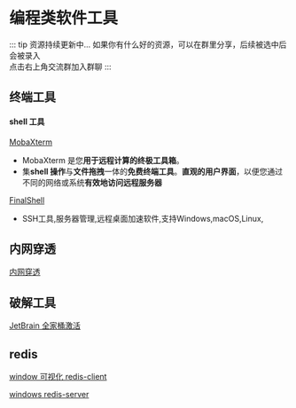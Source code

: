 # 编程类软件工具

::: tip 资源持续更新中...
如果你有什么好的资源，可以在群里分享，后续被选中后会被录入 <br>
点击右上角交流群加入群聊
:::

## 终端工具

#### shell 工具

[MobaXterm](https://mobaxterm.mobatek.net/)

- MobaXterm 是您**用于远程计算的终极工具箱**。
- 集**shell 操作**与**文件拖拽**一体的**免费终端工具**。**直观的用户界面**，以便您通过不同的网络或系统**有效地访问远程服务器**

[FinalShell](https://www.hostbuf.com/t/988.html)

- SSH工具,服务器管理,远程桌面加速软件,支持Windows,macOS,Linux,

## 内网穿透

[内网穿透](https://www.i996.me/)

## 破解工具

[JetBrain 全家桶激活](https://idea.medeming.com/1172.html)

## redis

[window 可视化 redis-client](https://github.com/qishibo/AnotherRedisDesktopManager/releases)

[windows redis-server](https://github.com/MicrosoftArchive/redis/releases)
